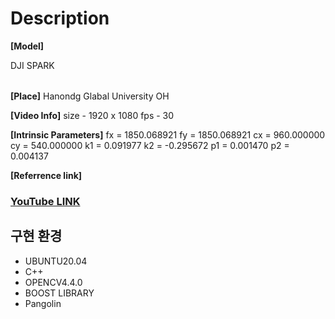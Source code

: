 # Description



**[Model]**

DJI SPARK

|  |
| - |

**[Place]**
Hanondg Glabal University OH

**[Video Info]**
size - 1920 x 1080
fps - 30

**[Intrinsic Parameters]**
fx = 1850.068921
fy = 1850.068921
cx = 960.000000
cy = 540.000000
k1 = 0.091977
k2 = -0.295672
p1 = 0.001470
p2 = 0.004137

**[Referrence link]**

### [YouTube LINK](https://youtu.be/XvKIvkEmncU)

## **구현 환경**

* UBUNTU20.04
* C++
* OPENCV4.4.0
* BOOST LIBRARY
* Pangolin
